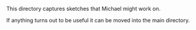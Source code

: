 This directory captures sketches that Michael might work on.

If anything turns out to be useful it can be moved into the main directory.
